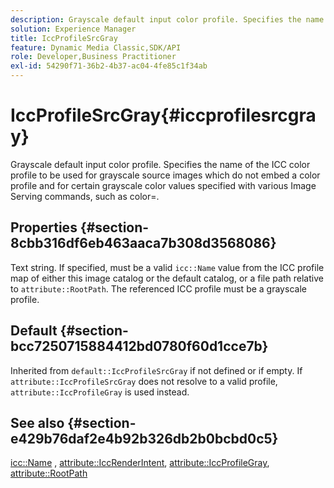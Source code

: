 ```yaml
---
description: Grayscale default input color profile. Specifies the name of the ICC color profile to be used for grayscale source images which do not embed a color profile and for certain grayscale color values specified with various Image Serving commands, such as color=.
solution: Experience Manager
title: IccProfileSrcGray
feature: Dynamic Media Classic,SDK/API
role: Developer,Business Practitioner
exl-id: 54290f71-36b2-4b37-ac04-4fe85c1f34ab
---
```

# IccProfileSrcGray{#iccprofilesrcgray}

Grayscale default input color profile. Specifies the name of the ICC color profile to be used for grayscale source images which do not embed a color profile and for certain grayscale color values specified with various Image Serving commands, such as color=.

## Properties {#section-8cbb316df6eb463aaca7b308d3568086}

Text string. If specified, must be a valid `icc::Name` value from the ICC profile map of either this image catalog or the default catalog, or a file path relative to `attribute::RootPath`. The referenced ICC profile must be a grayscale profile.

## Default {#section-bcc7250715884412bd0780f60d1cce7b}

Inherited from `default::IccProfileSrcGray` if not defined or if empty. If `attribute::IccProfileSrcGray` does not resolve to a valid profile, `attribute::IccProfileGray` is used instead.

## See also {#section-e429b76daf2e4b92b326db2b0bcbd0c5}

[icc::Name](../../../../../is-api/image-catalog/image-serving-api-ref/c-image-catalog-reference/c-icc-profile-map-reference/r-name-icc.md#reference-9e7d3c8e35434981a3dfac66b8946cbe) , [attribute::IccRenderIntent](../../../../../is-api/image-catalog/image-serving-api-ref/c-image-catalog-reference/c-attributes-reference/r-iccrenderintent.md#reference-012f207f28bd4406a5368d23ed95a51f), [attribute::IccProfileGray](../../../../../is-api/image-catalog/image-serving-api-ref/c-image-catalog-reference/c-attributes-reference/r-iccprofilegray.md#reference-13822a1596e440eea0492e86d88dad35), [attribute::RootPath](../../../../../is-api/image-catalog/image-serving-api-ref/c-image-catalog-reference/c-attributes-reference/r-rootpath.md#reference-17d57e5967be403b8408fa7214017494)
